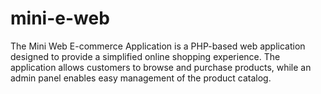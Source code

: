 # mini-e-web
The Mini Web E-commerce Application is a PHP-based web application designed to provide a simplified online shopping experience. The application allows customers to browse and purchase products, while an admin panel enables easy management of the product catalog.
